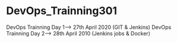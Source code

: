 # DevOps_Trainning301
DevOps Trainning Day 1--> 27th April 2020 (GIT & Jenkins)
DevOps Trainning Day 2--> 28th April 2010 (Jenkins jobs & Docker)
